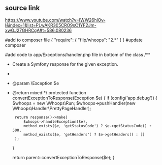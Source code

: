source link
----------------
https://www.youtube.com/watch?v=IWW26hIOv-I&index=1&list=PLwAKR305CRO9sC1YF2Jm-xwGJ27GHRCgA#t=586.080236





#add to composer file
{
  "require": {
    "filp/whoops": "2.*"
  }
}
#update composer

#add code to app/Exceptions/handler.php file in bottom of the class
/**
 * Create a Symfony response for the given exception.
 *
 * @param  \Exception  $e
 * @return mixed
 */
protected function convertExceptionToResponse(Exception $e)
{
    if (config('app.debug')) {
        $whoops = new \Whoops\Run;
        $whoops->pushHandler(new \Whoops\Handler\PrettyPageHandler);

        return response()->make(
            $whoops->handleException($e),
            method_exists($e, 'getStatusCode') ? $e->getStatusCode() : 500,
            method_exists($e, 'getHeaders') ? $e->getHeaders() : []
        );
    }

    return parent::convertExceptionToResponse($e);
}
